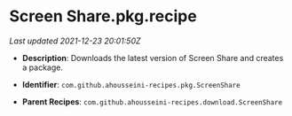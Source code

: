 # Screen Share.pkg.recipe

_Last updated 2021-12-23 20:01:50Z_

- **Description**: Downloads the latest version of Screen Share and creates a package.

- **Identifier**: `com.github.ahousseini-recipes.pkg.ScreenShare`

- **Parent Recipes**: `com.github.ahousseini-recipes.download.ScreenShare`
